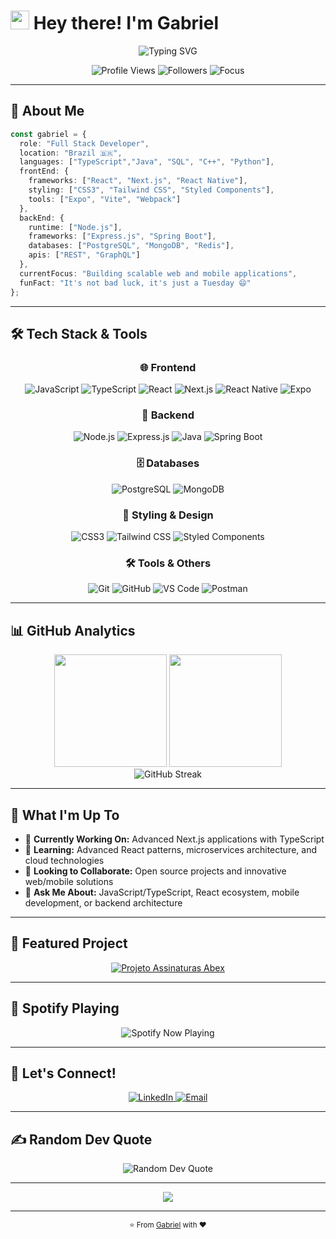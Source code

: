 # <img src="https://raw.githubusercontent.com/MartinHeinz/MartinHeinz/master/wave.gif" width="30px" height="30px" /> Hey there! I'm Gabriel

<div align="center">
  <img src="https://readme-typing-svg.herokuapp.com?font=Fira+Code&pause=1000&color=00D4FF&center=true&vCenter=true&width=435&lines=Full+Stack;TypeScript+%26+Developer;React+%26+Next.js+Developer;Mobile+React-Native;Always+Learning+New+Tech!" alt="Typing SVG" />
</div>

<p align="center">
  <img src="https://komarev.com/ghpvc/?username=jose-gp21&label=Profile%20views&color=0e75b6&style=for-the-badge" alt="Profile Views" />
  <img src="https://img.shields.io/github/followers/jose-gp21?label=Followers&style=for-the-badge&color=blue" alt="Followers" />
  <img src="https://img.shields.io/badge/Focus-Full%20Stack%20Development-brightgreen?style=for-the-badge" alt="Focus" />
</p>

---

## 🚀 About Me

```typescript
const gabriel = {
  role: "Full Stack Developer",
  location: "Brazil 🇧🇷",
  languages: ["TypeScript","Java", "SQL", "C++", "Python"],
  frontEnd: {
    frameworks: ["React", "Next.js", "React Native"],
    styling: ["CSS3", "Tailwind CSS", "Styled Components"],
    tools: ["Expo", "Vite", "Webpack"]
  },
  backEnd: {
    runtime: ["Node.js"],
    frameworks: ["Express.js", "Spring Boot"],
    databases: ["PostgreSQL", "MongoDB", "Redis"],
    apis: ["REST", "GraphQL"]
  },
  currentFocus: "Building scalable web and mobile applications",
  funFact: "It's not bad luck, it's just a Tuesday 😄"
};
```

---

## 🛠️ Tech Stack & Tools

<div align="center">

### 🌐 Frontend
![JavaScript](https://img.shields.io/badge/JavaScript-F7DF1E?style=for-the-badge&logo=javascript&logoColor=black)
![TypeScript](https://img.shields.io/badge/TypeScript-007ACC?style=for-the-badge&logo=typescript&logoColor=white)
![React](https://img.shields.io/badge/React-20232A?style=for-the-badge&logo=react&logoColor=61DAFB)
![Next.js](https://img.shields.io/badge/Next.js-000000?style=for-the-badge&logo=nextdotjs&logoColor=white)
![React Native](https://img.shields.io/badge/React_Native-20232A?style=for-the-badge&logo=react&logoColor=61DAFB)
![Expo](https://img.shields.io/badge/Expo-000020?style=for-the-badge&logo=expo&logoColor=white)

### 🔧 Backend
![Node.js](https://img.shields.io/badge/Node.js-43853D?style=for-the-badge&logo=node.js&logoColor=white)
![Express.js](https://img.shields.io/badge/Express.js-404D59?style=for-the-badge&logo=express&logoColor=white)
![Java](https://img.shields.io/badge/Java-ED8B00?style=for-the-badge&logo=java&logoColor=white)
![Spring Boot](https://img.shields.io/badge/Spring_Boot-6DB33F?style=for-the-badge&logo=spring-boot&logoColor=white)

### 🗄️ Databases
![PostgreSQL](https://img.shields.io/badge/PostgreSQL-316192?style=for-the-badge&logo=postgresql&logoColor=white)
![MongoDB](https://img.shields.io/badge/MongoDB-4EA94B?style=for-the-badge&logo=mongodb&logoColor=white)

### 🎨 Styling & Design
![CSS3](https://img.shields.io/badge/CSS3-1572B6?style=for-the-badge&logo=css3&logoColor=white)
![Tailwind CSS](https://img.shields.io/badge/Tailwind_CSS-38B2AC?style=for-the-badge&logo=tailwind-css&logoColor=white)
![Styled Components](https://img.shields.io/badge/styled--components-DB7093?style=for-the-badge&logo=styled-components&logoColor=white)

### 🛠️ Tools & Others
![Git](https://img.shields.io/badge/Git-F05032?style=for-the-badge&logo=git&logoColor=white)
![GitHub](https://img.shields.io/badge/GitHub-100000?style=for-the-badge&logo=github&logoColor=white)
![VS Code](https://img.shields.io/badge/VS_Code-007ACC?style=for-the-badge&logo=visual-studio-code&logoColor=white)
![Postman](https://img.shields.io/badge/Postman-FF6C37?style=for-the-badge&logo=postman&logoColor=white)

</div>

---

## 📊 GitHub Analytics

<div align="center">
  <img height="180em" src="https://github-readme-stats.vercel.app/api?username=jose-gp21&show_icons=true&theme=tokyonight&include_all_commits=true&count_private=true&hide_border=true"/>
  <img height="180em" src="https://github-readme-stats.vercel.app/api/top-langs/?username=jose-gp21&layout=compact&langs_count=8&theme=tokyonight&hide_border=true"/>
</div>

<div align="center">
  <img src="https://github-readme-streak-stats.herokuapp.com/?user=jose-gp21&theme=tokyonight&hide_border=true" alt="GitHub Streak" />
</div>

---


## 🎯 What I'm Up To

- 🔭 **Currently Working On:** Advanced Next.js applications with TypeScript
- 🌱 **Learning:** Advanced React patterns, microservices architecture, and cloud technologies
- 👯 **Looking to Collaborate:** Open source projects and innovative web/mobile solutions
- 💬 **Ask Me About:** JavaScript/TypeScript, React ecosystem, mobile development, or backend architecture

---

## 🚀 Featured Project

<div align="center">
  <a href="https://github.com/jose-gp21/projeto-assinaturas-abex">
    <img src="https://github-readme-stats.vercel.app/api/pin/?username=jose-gp21&repo=projeto-assinaturas-abex&theme=tokyonight&hide_border=true" alt="Projeto Assinaturas Abex" />
  </a>
</div>

---


## 🎵 Spotify Playing

<div align="center">
  <img src="https://spotify-github-profile.vercel.app/api/spotify-playing" alt="Spotify Now Playing" />
</div>


---


## 🤝 Let's Connect!

<div align="center">
  <a href="https://linkedin.com/in/josé-gabriel-paludo-131906267">
    <img src="https://img.shields.io/badge/LinkedIn-0077B5?style=for-the-badge&logo=linkedin&logoColor=white" alt="LinkedIn" />
  </a>
  <a href="mailto:gabrielpaludo@unochapeco.edu.br">
    <img src="https://img.shields.io/badge/Email-D14836?style=for-the-badge&logo=gmail&logoColor=white" alt="Email" />
  </a>
</div>

---

## ✍️ Random Dev Quote

<div align="center">
  <img src="https://quotes-github-readme.vercel.app/api?type=horizontal&theme=tokyonight" alt="Random Dev Quote" />
</div>

---


<div align="center">
  <img src="https://capsule-render.vercel.app/api?type=waving&color=gradient&height=100&section=footer&text=Thanks%20for%20Visiting!&fontSize=16&fontAlignY=65&desc=Let's%20build%20something%20amazing%20together!&descAlignY=51&descAlign=center" />
</div>

---

<div align="center">
  <sub>⭐️ From <a href="https://github.com/jose-gp21">Gabriel</a> with ❤️</sub>
</div>
